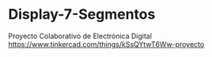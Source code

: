 # Display-7-Segmentos
Proyecto Colaborativo de Electrónica Digital 
https://www.tinkercad.com/things/kSsQYtwT6Ww-proyecto
